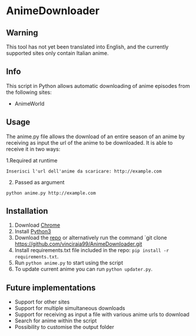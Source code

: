 # AnimeDownloader

## Warning

This tool has not yet been translated into English, and the currently supported sites only contain Italian anime.

## Info

This script in Python allows automatic downloading of anime episodes from the following sites:

* AnimeWorld

## Usage

The anime.py file allows the download of an entire season of an anime by receiving as input the url of the anime to be
downloaded. It is able to receive it in two ways:

1.Required at runtime

~~~~
Inserisci l'url dell'anime da scaricare: http://example.com
~~~~

2. Passed as argument

~~~~
python anime.py http://example.com
~~~~

## Installation

1. Download [Chrome](https://www.google.com/chrome/)
2. Install [Python3](https://www.python.org/downloads/)
3. Download the [repo](https://github.com/vinciraia99/AnimeDownloader/archive/refs/heads/main.zip) or alternatively run
   the command `git clone https://github.com/vinciraia99/AnimeDownloader.git
4. Install requirements.txt file included in the repo: `pip install -r requirements.txt`.
5. Run `python anime.py` to start using the script
6. To update current anime you can run `python updater.py`.

## Future implementations

* Support for other sites
* Support for multiple simultaneous downloads
* Support for receiving as input a file with various anime urls to download
* Search for anime within the script
* Possibility to customise the output folder




